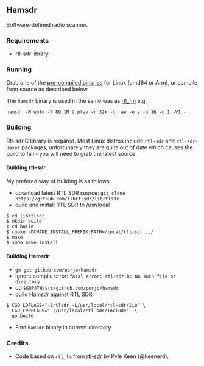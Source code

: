 ## Hamsdr

Software-defined radio scanner.

### Requirements

* rtl-sdr library

### Running

Grab one of the [pre-compiled binaries](https://github.com/porjo/hamsdr/releases) for Linux (amd64 or Arm), or compile from source as described below.

The `hamsdr` binary is used in the same was as [rtl_fm](http://kmkeen.com/rtl-demod-guide/) e.g.

```
hamsdr -M wbfm -f 89.1M | play -r 32k -t raw -e s -b 16 -c 1 -V1 -
```

### Building

Rtl-sdr C library is required. Most Linux distros include `rtl-sdr` and `rtl-sdr-devel` packages, unfortunately they are quite out of date which causes the build to fail - you will need to grab the latest source.

#### Building rtl-sdr

My prefered way of building is as follows:

- download latest RTL SDR source: `git clone https://github.com/librtlsdr/librtlsdr`
- build and install RTL SDR to /usr/local
```
$ cd librtlsdr
$ mkdir build
$ cd build
$ cmake -DCMAKE_INSTALL_PREFIX:PATH=/local/rtl-sdr ../
$ make
$ sudo make install
```

#### Building Hamsdr

- `go get github.com/porjo/hamsdr`
- ignore compile error: `fatal error: rtl-sdr.h: No such file or directory`
- cd `$GOPATH/src/github.com/porjo/hamsdr`
- build Hamsdr against RTL SDR:
```
$ CGO_LDFLAGS="-lrtlsdr -L/usr/local/rtl-sdr/lib" \
  CGO_CPPFLAGS="-I/usr/local/rtl-sdr/include"  \
  go build
```
- Find `hamsdr` binary in current directory


### Credits

- Code based on `rtl_fm` from [rtl-sdr](https://github.com/keenerd/rtl-sdr) by Kyle Keen (@keenerd).
